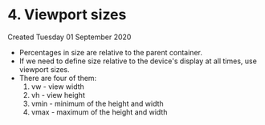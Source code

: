 # 4. Viewport sizes
Created Tuesday 01 September 2020

- Percentages in size are relative to the parent container.
- If we need to define size relative to the device's display at all times, use viewport sizes.
- There are four of them:
  1.  vw - view width
  2.  vh - view height
  3.  vmin - minimum of the height and width
  4.  vmax - maximum of the height and width
